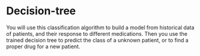 # Decision-tree
You will use this classification algorithm to build a model from historical data of patients, and their response to different medications. Then you use the trained decision tree to predict the class of a unknown patient, or to find a proper drug for a new patient.
